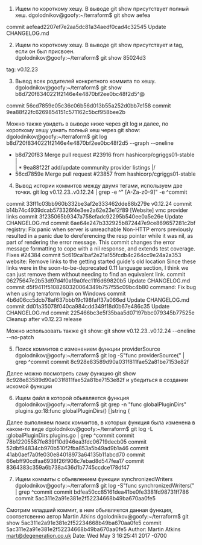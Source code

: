 1) Ищем по короткому хешу. В выводе git show присутствует полный хеш. 
dgolodnikov@goofy:~/terraform$ git show aefea

commit aefead2207ef7e2aa5dc81a34aedf0cad4c32545
Update CHANGELOG.md

2) Ищем по короткому хешу.  В выводе git show присутствует и tag, если он был присвоен.  
dgolodnikov@goofy:~/terraform$ git show 85024d3

tag: v0.12.23

3) Вывод всех родителей конкретного коммита по хешу. 
dgolodnikov@goofy:~/terraform$ git show b8d720f8340221f2146e4e4870bf2ee0bc48f2d5^@

commit 56cd7859e05c36c06b56d013b55a252d0bb7e158
commit 9ea88f22fc6269854151c571162c5bcf958bee2b

Можно также увидеть в выводе ниже через git log и далее, по короткому хешу узнать полный хеш через git show:
dgolodnikov@goofy:~/terraform$ git log b8d720f8340221f2146e4e4870bf2ee0bc48f2d5 --graph --oneline
*   b8d720f83 Merge pull request #23916 from hashicorp/cgriggs01-stable
|\
| * 9ea88f22f add/update community provider listings
|/
*   56cd7859e Merge pull request #23857 from hashicorp/cgriggs01-stable

4) Вывод истории коммитов между двумя тегами, используем две точки.
git log v0.12.23..v0.12.24 | grep -e ^"    [A-Za-z0-9]" -e ^commit

commit 33ff1c03bb960b332be3af2e333462dde88b279e
    v0.12.24
commit b14b74c4939dcab573326f4e3ee2a62e23e12f89
    [Website] vmc provider links
commit 3f235065b9347a758efadc92295b540ee0a5e26e
    Update CHANGELOG.md
commit 6ae64e247b332925b872447e9ce869657281c2bf
    registry: Fix panic when server is unreachable
    Non-HTTP errors previously resulted in a panic due to dereferencing the
    resp pointer while it was nil, as part of rendering the error message.
    This commit changes the error message formatting to cope with a nil
    response, and extends test coverage.
    Fixes #24384
commit 5c619ca1baf2e21a155fcdb4c264cc9e24a2a353
    website: Remove links to the getting started guide's old location
    Since these links were in the soon-to-be-deprecated 0.11 language section, I
    think we can just remove them without needing to find an equivalent link.
commit 06275647e2b53d97d4f0a19a0fec11f6d69820b5
    Update CHANGELOG.md
commit d5f9411f5108260320064349b757f55c09bc4b80
    command: Fix bug when using terraform login on Windows
commit 4b6d06cc5dcb78af637bbb19c198faff37a066ed
    Update CHANGELOG.md
commit dd01a35078f040ca984cdd349f18d0b67e486c35
    Update CHANGELOG.md
commit 225466bc3e5f35baa5d07197bbc079345b77525e
    Cleanup after v0.12.23 release

Можно использовать также git show:
git show v0.12.23..v0.12.24 --oneline --no-patch

5) Поиск коммитов с изменением функции providerSource
dgolodnikov@goofy:~/terraform$ git log -S"func providerSource("  | grep ^commit
commit 8c928e83589d90a031f811fae52a81be7153e82f

Далее можно посмотреть саму функцию git show 8c928e83589d90a031f811fae52a81be7153e82f и убедиться в создании искомой функции

6) Ищем файл в которой обьявляется функция
dgolodnikov@goofy:~/terraform$ git grep -n "func globalPluginDirs"
plugins.go:18:func globalPluginDirs() []string {

Далее выполняем поиск коммитов, в которых функция была изменена в каком-то виде 
dgolodnikov@goofy:~/terraform$ git log -L :globalPluginDirs:plugins.go | grep ^commit
commit 78b12205587fe839f10d946ea3fdc06719decb05
commit 52dbf94834cb970b510f2fba853a5b49ad9b1a46
commit 41ab0aef7a0fe030e84018973a64135b11abcd70
commit 66ebff90cdfaa6938f26f908c7ebad8d547fea17
commit 8364383c359a6b738a436d1b7745ccdce178df47

7) Ищем коммиты с обьявлением функции synchronizedWriters
dgolodnikov@goofy:~/terraform$ git log -S"func synchronizedWriters(" | grep ^commit
commit bdfea50cc85161dea41be0fe3381fd98731ff786
commit 5ac311e2a91e381e2f52234668b49ba670aa0fe5

Смотрим младший коммит, в нем обьявляется данная функция, соответсвенно автор Martin Atkins
dgolodnikov@goofy:~/terraform$ git show 5ac311e2a91e381e2f52234668b49ba670aa0fe5
commit 5ac311e2a91e381e2f52234668b49ba670aa0fe5
Author: Martin Atkins <mart@degeneration.co.uk>
Date:   Wed May 3 16:25:41 2017 -0700



